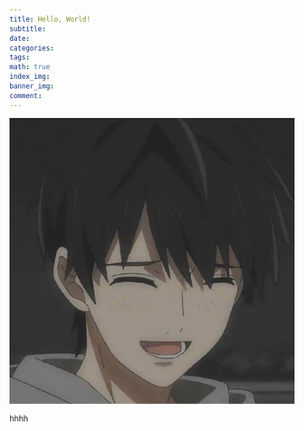 ```yaml
---
title: Hello, World!
subtitle:
date:
categories: 
tags: 
math: true
index_img:
banner_img: 
comment: 
---
```

![](/images/hh.jpg)

hhhh
